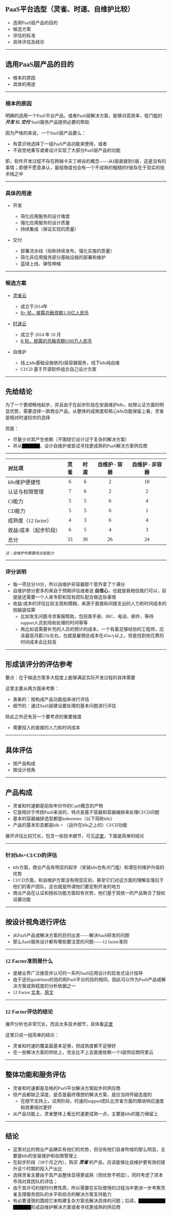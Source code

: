 <!--

$theme: gaia
template: invert
$size: 16:9
page_number: true


-->

<font face="微软雅黑">

## PaaS平台选型（灵雀、时速、自维护比较）

+ 选用PaaS层产品的目的
+ 候选方案
+ 评估的标准
+ 具体评估及结论

***

## 选用PaaS层产品的目的

+ 根本的原因
+ 具体的用途

***

### 根本的原因

明确的选用一个PaaS平台产品，或者PaaS层解决方案，能够对高效率、低门槛的 ***开发*** 和 ***交付*** SaaS服务产品提供必要的帮助

因为严格的来说，一个SaaS层产品要么：

+ 有意识地选择了一组PaaS产品功能来使用，或者
+ 不自觉地重写或者设计实现了大部分PaaS层产品的功能

<font face="楷体">即，软件开发过程不存在跨越卡夫丁峡谷的概念——从I层直接到S层，这是没有的事情；即便不愿意承认，最低限度也会有一个不成熟的粗糙的P层存在于现实的技术栈之中</font>

***

### 具体的用途

+ 开发
  - 简化应用服务的设计难度
  - 强化应用服务的设计质量
  - 持续集成（保证实现的质量）

+ 交付
  - 部署流水线（俗称持续发布，强化实施的质量） 
  - 简化非应用服务部分基础设施的部署和维护
  - 蓝绿上线、弹性伸缩

***

### 候选方案

+ [灵雀云](http://www.alauda.cn/about/index.html)
  - 成立于2014年
  - [B+ 轮，披露总融资额3.38亿人民币](https://www.itjuzi.com/company/14241)
 
+ [时速云](https://www.tenxcloud.com/aboutus.html?aboutus)

  - 成立于 2014 年 10 月
  - [B 轮，披露的总融资额6300万人民币](https://www.itjuzi.com/company/16194)

+ 自维护
  - 线上k8s基础设施依托I层容器服务，线下k8s纯自维
  - CI/CD 基于开源软件组合自己设计方案
  
***

## 先给结论

为了一个更顺畅地起步，并且由于在起步阶段在安装维护k8s，权限认证方面的明显优势，需要选择一款商业产品，从整体的成熟度和核心k8s功能保留上看，灵雀是相对时速较优的选择

但是：
 + 尽量少对其产生依赖（不围绕它设计过于复杂的解决方案）
 + 并从<span style="background-color:black;">长远考虑</span>，设计自维护或尝试寻找更成熟的PaaS解决方案供应商

***

|对比项|灵雀|时速|自维护 - 容器|自维护 - 非容器 |
|:--|:-:|:-:|:-:|:-:
|k8s维护便捷性|6|6|2|10
|认证与权限管理|7|6|2|2
|CI能力|5|5|6|4
|CD能力|5|5|6|1
|成熟度（12 factor）|4|3|6|4
|收益/成本（起步阶段）|6|5|4|3
|总分|33|30|26|24

<small> *注：自维护均需要结合层能力*</small>

***

### 评分说明

+ 每一项总分10分，所以自维护非容器那个意外拿了个满分
+ 自维护部分更多的来自于预期评估或者说 **自信心**，也就是我相信我们可以，前提是还需要一个人来专职和现有团队配合做这些事情
+ 收益/成本的评估比较主观和模糊，来源于直接和间接支出的人力和时间成本的拍脑袋估算
  - 比如发生问题寻求客服帮助，包括查手册、IRC、电话、邮件、等待support人员到场和处理的时间等等
  - 再比如说需要补充的人员的预计的成本，一个有着足够经验的工程师，应该最低月薪25k左右，也就是雇佣总成本在45w/y以上，但是找到他花费的时间成本会比较高

***


## 形成该评分的评估参考

要点：在于候选方案多大程度上能够满足实际开发过程的具体需要

这里主要从两方面来考察：

+ 表象的：按构成产品功能组来进行评估
+ 细节的：通过SaaS层建设要处理的基本问题进行评估

除此之外还有另一个要考虑的重要维度

+ 需要投入的直接的人力和时间成本

***

## 具体评估

- 按产品构成
- 按设计视角

***

## 产品构成

+ 灵雀和时速都是前些年炒作的CaaS概念的产物
+ 它是相对于传统PaaS来说的，特点是基于容器和容器编排来处理CI/CD问题
+ 基本的容器编排选型都是kubernetes（以下简称k8s）
+ 产品的基本形态都是k8s + （运作在k8s之上的）CI/CD功能

展开评估比较冗长，包含一些技术细节，可见[这里](https://github.com/leizhnxp/learning/wiki/k8s-PaaS-compare-slide-CICD)，下面是简单的结论

***

### 针对k8s+CI/CD的评估


+ k8s方面，商业产品有明显的起步（安装k8s也有点门槛）和潜在的维护升级的优势
+ CI/CD方面，和自维护方案没有明显区别，甚至它们对这方面的理解会落后于他们的客户团队，这也就是所谓他们要定制开发的地方
+ 商业产品在认证和授权功能方面较有优势，他们基于其统一的产品聚合了授权设置功能


***

## 按设计视角进行评估

+ 从PaaS产品或解决方案的目的出发——解决SaaS研发的问题
+ 那么SaaS服务设计都有哪些要注意的问题——12 factor准则


***

### 12 Factor准则是什么

+ 是被业界广泛接受并认可的一系列SaaS应用设计的启发式设计指导
+ 由于这份guidelines的目的和PaaS平台的目的相同，因此可以作为PaaS产品或解决方案成熟程度的分析依据之一
+ 12 Factor [文本](https://12factor.net/zh_cn/)，[原文](https://12factor.net/)

***

### 12 Factor评估的结论

展开分析也非常冗长，而且太多技术细节，具体看[这里](https://github.com/leizhnxp/learning/wiki/PaaS-product-notes#%E5%B9%B3%E5%8F%B0%E8%83%BD%E5%A4%9F%E6%94%AF%E6%8C%8112-factor%E5%8E%9F%E5%88%99%E7%9A%84%E7%A8%8B%E5%BA%A6)

这里只说一组简单的结论：

+ 灵雀和时速的覆盖面基本足够，但成熟度都不足够好
+ 在一些解决方案的供给上，完全比不上去直接依赖一个I层供应商阿里云

***

## 整体功能和服务评估

+ 灵雀和时速都是及格的PaaS平台解决方案起步的供应商
+ 但产品都缺乏深度，是否是最终理想的解决方案，是应当持怀疑态度的
  - 在细节支持上，试用阶段，时速的support团队比灵雀方面的跟进响应速度和效果相对更好
+ 从产品功能上，灵雀整体上看比时速更成熟一点，主要是k8s的能力保留上

***

## 结论

+ 这里对比的商业产品确实有他们的优势，但没有他们自身吹嘘的那么明显，主要是k8s的安装维护和权限管理上
+ 在起步阶段（18个月之内），购买 ***灵雀*** 的产品，应该能够比自维护更有效的提升这个时期的投入产出比
+ 选择灵雀主要由于其产品整体显得更成熟（但优势不明显），同时考虑了资本市场对其团队的评估；
+ 由于其许可的按时付费性质，所以需要在实际使用的过程当中更进一步考察灵雀支撑服务团队的水平和综合的解决方案支持能力
+ 有必要谨慎的围绕它来构建复杂方案去解决具体的问题；后续，<span style="background-color:black;">需要考虑持续投入力量</span>形成自维护解决方案或者寻找更成熟的供应商
